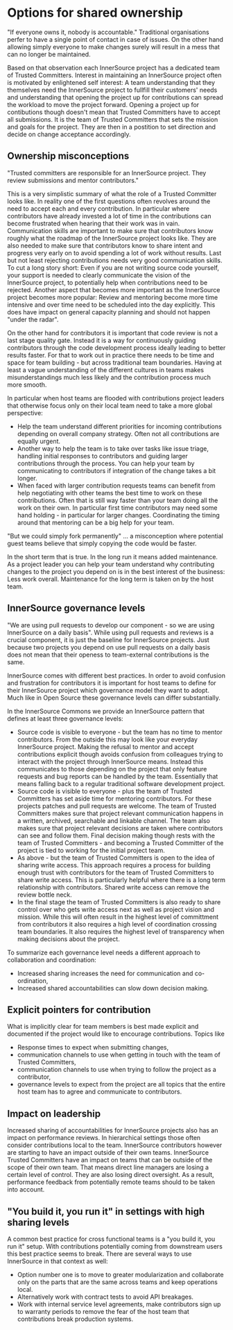 # Options for shared ownership

"If everyone owns it, nobody is accountable."
Traditional organisations perfer to have a single point of contact in case of issues.
On the other hand allowing simply everyone to make changes surely will result in a mess that can no longer be maintained.

Based on that observation each InnerSource project has a dedicated team of Trusted Committers.
Interest in maintaining an InnerSource project often is motivated by enlightened self interest: A team understanding that they themselves need the InnerSource project to fullfill their customers' needs and understanding that opening the project up for contributions can spread the workload to move the project forward.
Opening a project up for contibutions though doesn't mean that Trusted Committers have to accept all submissions.
It is the team of Trusted Committers that sets the mission and goals for the project.
They are then in a postition to set direction and decide on change acceptance accordingly.

## Ownership misconceptions

"Trusted committers are responsible for an InnerSource project.
They review submissions and mentor contributors."

This is a very simplistic summary of what the role of a Trusted Committer looks like.
In reality one of the first questions often revolves around the need to accept each and every contribution.
In particular where contributors have already invested a lot of time in the contributions can become frustrated when hearing that their work was in vain.
Communication skills are important to make sure that contributors know roughly what the roadmap of the InnerSource project looks like.
They are also needed to make sure that contributors know to share intent and progress very early on to avoid spending a lot of work without results.
Last but not least rejecting contributions needs very good communication skills.
To cut a long story short: Even if you are not writing source code yourself, your support is needed to clearly communicate the vision of the InnerSource project, to potentially help when contributions need to be rejected.
Another aspect that becomes more important as the InnerSource project becomes more popular: Review and mentoring become more time intensive and over time need to be scheduled into the day explicitly.
This does have impact on general capacity planning and should not happen "under the radar".

On the other hand for contributors it is important that code review is not a last stage quality gate.
Instead it is a way for continuously guiding contributors through the code development process ideally leading to better results faster.
For that to work out in practice there needs to be time and space for team building - but across traditional team boundaries.
Having at least a vague understanding of the different cultures in teams makes misunderstandings much less likely and the contribution process much more smooth.

In particular when host teams are flooded with contributions project leaders that otherwise focus only on their local team need to take a more global perspective:
* Help the team understand different priorities for incoming contributions depending on overall company strategy.
Often not all contributions are equally urgent.
* Another way to help the team is to take over tasks like issue triage, handling initial responses to contributors and guiding larger contributions through the process.
You can help your team by communicating to contributors if integration of the change takes a bit longer.
* When faced with larger contribution requests teams can benefit from help negotiating with other teams the best time to work on these contributions.
Often that is still way faster than your team doing all the work on their own.
In particular first time contributors may need some hand holding - in particular for larger changes.
Coordinating the timing around that mentoring can be a big help for your team.


"But we could simply fork permanently" ... a misconception where potential guest teams believe that simply copying the code would be faster.

In the short term that is true.
In the long run it means added maintenance.
As a project leader you can help your team understand why contributing changes to the project you depend on is in the best interest of the business: Less work overall.
Maintenance for the long term is taken on by the host team.

## InnerSource governance levels

"We are using pull requests to develop our component - so we are using InnerSource on a daily basis".
While using pull requests and reviews is a crucial component, it is just the baseline for InnerSource projects.
Just because two projects you depend on use pull requests on a daily basis does not mean that their openess to team-external contributions is the same.

InnerSource comes with different best practices.
In order to avoid confusion and frustration for contributors it is important for host teams to define for their InnerSource project which governance model they want to adopt.
Much like in Open Source these governance levels can differ substantially.

In the InnerSource Commons we provide an InnerSource pattern that defines at least three governance levels:
* Source code is visible to everyone - but the team has no time to mentor contributors.
From the outside this may look like your everyday InnerSource project.
Making the refusal to mentor and accept contributions explicit though avoids confusion from colleagues trying to interact with the project through InnerSource means.
Instead this communicates to those depending on the project that only feature requests and bug reports can be handled by the team.
Essentially that means falling back to a regular traditional software development project.
* Source code is visible to everyone - plus the team of Trusted Committers has set aside time for mentoring contributors.
For these projects patches and pull requests are welcome.
The team of Trusted Committers makes sure that project relevant communication happens in a written, archived, searchable and linkable channel.
The team also makes sure that project relevant decisions are taken where contributors can see and follow them.
Final decision making though rests with the team of Trusted Committers - and becoming a Trusted Committer of the project is tied to working for the initial project team.
* As above - but the team of Trusted Committers is open to the idea of sharing write access.
This approach requires a process for building enough trust with contributors for the team of Trusted Committers to share write access.
This is particularly helpful where there is a long term relationship with contributors.
Shared write access can remove the review bottle neck.
* In the final stage the team of Trusted Committers is also ready to share control over who gets write access next as well as project vision and mission.
While this will often result in the highest level of committment from contributors it also requires a high level of coordination crossing team boundaries.
It also requires the highest level of transparency when making decisions about the project.


To summarize each governance level needs a different approach to collaboration and coordination:
* Increased sharing increases the need for communication and co-ordination,
* Increased shared accountabilities can slow down decision making.


## Explicit pointers for contribution

What is implicitly clear for team members is best made explicit and documented if the project would like to encourage contributions.
Topics like
* Response times to expect when submitting changes,
* communication channels to use when getting in touch with the team of Trusted Committers,
* communication channels to use when trying to follow the project as a contributor,
* governance levels to expect from the project
are all topics that the entire host team has to agree and communicate to contributors.

## Impact on leadership

Increased sharing of accountabilities for InnerSource projects also has an impact on performance reviews.
In hierarchical settings those often consider contributions local to the team.
InnerSource contributors however are starting to have an impact outside of their own teams.
InnerSource Trusted Committers have an impact on teams that can be outside of the scope of their own team.
That means direct line managers are losing a certain level of control.
They are also losing direct oversight.
As a result, performance feedback from potentially remote teams should to be taken into account.

## "You build it, you run it" in settings with high sharing levels

A common best practice for cross functional teams is a "you build it, you run it" setup.
With contributions potentially coming from downstream users this best practice seems to break.
There are several ways to use InnerSource in that context as well:
* Option number one is to move to greater modularization and collaborate only on the parts that are the same across teams and keep operations local.
* Alternatively work with contract tests to avoid API breakages.
* Work with internal service level agreements, make contributors sign up to warranty periods to remove the fear of the host team that contributions break production systems.
